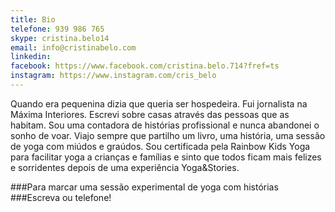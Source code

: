 ```yaml
---
title: Bio
telefone: 939 986 765
skype: cristina.belo14
email: info@cristinabelo.com
linkedin: 
facebook: https://www.facebook.com/cristina.belo.714?fref=ts
instagram: https://www.instagram.com/cris_belo
---
```


Quando era pequenina dizia que queria ser hospedeira. Fui jornalista na Máxima Interiores. Escrevi sobre casas através das pessoas que as habitam. Sou uma contadora de histórias profissional e nunca abandonei o sonho de voar. Viajo sempre que partilho um livro, uma história, uma sessão de yoga com miúdos e graúdos. Sou certificada pela Rainbow Kids Yoga para facilitar yoga a crianças e famílias e sinto que todos ficam mais felizes e sorridentes depois de uma experiência Yoga&Stories.

###Para marcar uma sessão experimental de yoga com histórias
###Escreva ou telefone!